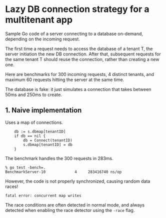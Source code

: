 # Lazy DB connection strategy for a multitenant app

Sample Go code of a server connecting to a database on-demand, depending on the incoming request.

The first time a request needs to access the database of a tenant T, the server initiation the new DB connection. After that,
subsequent requests for the same tenant T should reuse the connection, rather than creating a new one.

Here are benchmarks for 300 incoming requests, 4 distinct tenants, and maximum 60 requests hitting the server at the same time.

The database is fake: it just simulates a connection that takes between 50ms and 250ms to create.

## 1. Naive implementation

Uses a map of connections.

```
	db := s.dbmap[tenantID]
	if db == nil {
		db = Connect(tenantID)
		s.dbmap[tenantID] = db
	}
```

The benchmark handles the 300 requests in 283ms.

```
% go test -bench=.
BenchmarkServer-10    	       4	 283416740 ns/op
```

However, the code is not properly synchronized, causing random data races!

```
fatal error: concurrent map writes
```

The race conditions are often detected in normal mode, and always detected when enabling the race detector using the `-race` flag.